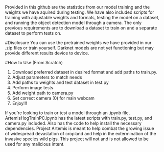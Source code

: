 Provided in this github are the statistics from our model training and the weights we have aquired during testing. We have also included scripts for training with adjustable weights and formats, testing the model on a dataset, and running the object detection model through a camera. The only previous requirements are to download a dataset to train on and a separate dataset to perform tests on. 

#Disclosure
You can use the pretrained weights we have provided in our .zip files or train yourself. Darknet models are not yet functioning but may provide different results device to device. 

#How to Use (From Scratch)
1. Download preferred dataset in desired format and add paths to train.py.
2. Adjust parameters to match needs
3. Add paths to weights and test dataset in test.py
4. Perform image tests
5. Add weight path to camera.py
6. Set correct camera (0) for main webcam
7. Enjoy!!!

If you're looking to train or test a model through an .ipynb file, ArtemisHogTrainPC.ipynb has the latest scripts with train.py, test.py, and camera.py included. Also has the code to help install the necessary dependencies. Project Artemis is meant to help combat the growing issue of widespread devastation of cropland and help in the extermination of the invasive species wild pigs. This project will not and is not allowed to be used for any malicious intent. 
